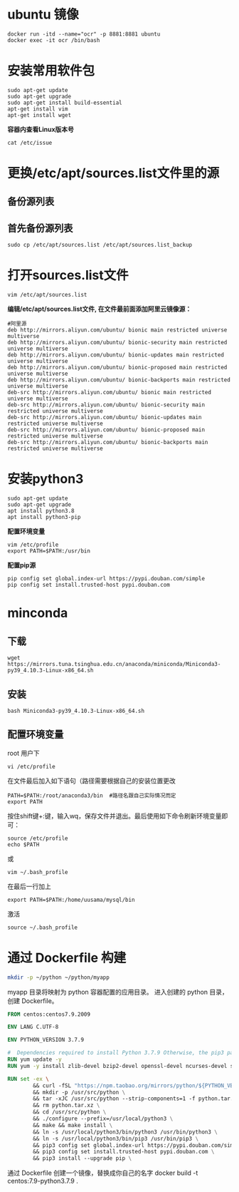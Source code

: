 # ubuntu 镜像
```
docker run -itd --name="ocr" -p 8881:8881 ubuntu 
docker exec -it ocr /bin/bash
```


# 安装常用软件包
```
sudo apt-get update
sudo apt-get upgrade
sudo apt-get install build-essential
apt-get install vim
apt-get install wget
```

**容器内查看Linux版本号**
```
cat /etc/issue
```
# 更换/etc/apt/sources.list文件里的源
## 备份源列表
## 首先备份源列表
```
sudo cp /etc/apt/sources.list /etc/apt/sources.list_backup
```
# 打开sources.list文件
```
vim /etc/apt/sources.list
```
**编辑/etc/apt/sources.list文件, 在文件最前面添加阿里云镜像源：**
```vim
#阿里源
deb http://mirrors.aliyun.com/ubuntu/ bionic main restricted universe multiverse
deb http://mirrors.aliyun.com/ubuntu/ bionic-security main restricted universe multiverse
deb http://mirrors.aliyun.com/ubuntu/ bionic-updates main restricted universe multiverse
deb http://mirrors.aliyun.com/ubuntu/ bionic-proposed main restricted universe multiverse
deb http://mirrors.aliyun.com/ubuntu/ bionic-backports main restricted universe multiverse
deb-src http://mirrors.aliyun.com/ubuntu/ bionic main restricted universe multiverse
deb-src http://mirrors.aliyun.com/ubuntu/ bionic-security main restricted universe multiverse
deb-src http://mirrors.aliyun.com/ubuntu/ bionic-updates main restricted universe multiverse
deb-src http://mirrors.aliyun.com/ubuntu/ bionic-proposed main restricted universe multiverse
deb-src http://mirrors.aliyun.com/ubuntu/ bionic-backports main restricted universe multiverse
```


# 安装python3
```
sudo apt-get update
sudo apt-get upgrade
apt install python3.8
apt install python3-pip
```
**配置环境变量**
```
vim /etc/profile
export PATH=$PATH:/usr/bin
```

**配置pip源**
```
pip config set global.index-url https://pypi.douban.com/simple 
pip config set install.trusted-host pypi.douban.com
```

# minconda
## 下载
```
wget https://mirrors.tuna.tsinghua.edu.cn/anaconda/miniconda/Miniconda3-py39_4.10.3-Linux-x86_64.sh
```
## 安装
```
bash Miniconda3-py39_4.10.3-Linux-x86_64.sh
```
## 配置环境变量
root 用户下
```
vi /etc/profile
```
在文件最后加入如下语句（路径需要根据自己的安装位置更改
```vim
PATH=$PATH:/root/anaconda3/bin  #路径名跟自己实际情况而定
export PATH
```
按住shift键+:键，输入wq，保存文件并退出。最后使用如下命令刷新环境变量即可：
```
source /etc/profile
echo $PATH
```
或
```
vim ~/.bash_profile
```
在最后一行加上
```vim
export PATH=$PATH:/home/uusama/mysql/bin
```
激活
```
source ~/.bash_profile
```

# 通过 Dockerfile 构建
```bash
mkdir -p ~/python ~/python/myapp
```

myapp 目录将映射为 python 容器配置的应用目录。
进入创建的 python 目录，创建 Dockerfile。

```Dockerfile
FROM centos:centos7.9.2009

ENV LANG C.UTF-8

ENV PYTHON_VERSION 3.7.9

#  Dependencies required to install Python 3.7.9 Otherwise, the pip3 package will not be installed
RUN yum update -y
RUN yum -y install zlib-devel bzip2-devel openssl-devel ncurses-devel sqlite-devel readline-devel tk-devel libffi-devel gcc make

RUN set -ex \ 
        && curl -fSL "https://npm.taobao.org/mirrors/python/${PYTHON_VERSION%%[a-z]*}/Python-$PYTHON_VERSION.tar.xz" -o python.tar.xz \
        && mkdir -p /usr/src/python \
        && tar -xJC /usr/src/python --strip-components=1 -f python.tar.xz \
        && rm python.tar.xz \
        && cd /usr/src/python \
        && ./configure --prefix=/usr/local/python3 \
        && make && make install \
        && ln -s /usr/local/python3/bin/python3 /usr/bin/python3 \
        && ln -s /usr/local/python3/bin/pip3 /usr/bin/pip3 \
        && pip3 config set global.index-url https://pypi.douban.com/simple  \
        && pip3 config set install.trusted-host pypi.douban.com \
        && pip3 install --upgrade pip \
```
通过 Dockerfile 创建一个镜像，替换成你自己的名字
docker build -t centos:7.9-python3.7.9 .
